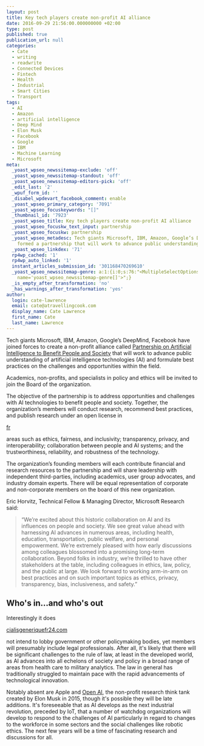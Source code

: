 ```yaml
---
layout: post
title: Key tech players create non-profit AI alliance
date: 2016-09-29 21:56:00.000000000 +02:00
type: post
published: true
publication_url: null
categories:
  - Cate
  - writing
  - readwrite
  - Connected Devices
  - Fintech
  - Health
  - Industrial
  - Smart Cities
  - Transport
tags:
  - AI
  - Amazon
  - artificial intelligence
  - Deep Mind
  - Elon Musk
  - Facebook
  - Google
  - IBM
  - Machine Learning
  - Microsoft
meta:
  _yoast_wpseo_newssitemap-exclude: 'off'
  _yoast_wpseo_newssitemap-standout: 'off'
  _yoast_wpseo_newssitemap-editors-pick: 'off'
  _edit_last: '2'
  _wpuf_form_id: ''
  _disabel_wpdevart_facebook_comment: enable
  _yoast_wpseo_primary_category: '7091'
  _yoast_wpseo_focuskeywords: "[]"
  _thumbnail_id: '7923'
  _yoast_wpseo_title: Key tech players create non-profit AI alliance
  _yoast_wpseo_focuskw_text_input: partnership
  _yoast_wpseo_focuskw: partnership
  _yoast_wpseo_metadesc: Tech giants Microsoft, IBM, Amazon, Google’s DeepMind, have
    formed a partnership that will work to advance public understanding of AI.
  _yoast_wpseo_linkdex: '71'
  rp4wp_cached: '1'
  rp4wp_auto_linked: '1'
  instant_articles_submission_id: '301168470269610'
  _yoast_wpseo_newssitemap-genre: a:1:{i:0;s:76:"<MultipleSelectOptions {} for select
    name='yoast_wpseo_newssitemap-genre[]'>";}
  _is_empty_after_transformation: 'no'
  _has_warnings_after_transformation: 'yes'
author:
  login: cate-lawrence
  email: cate@atravellingcook.com
  display_name: Cate Lawrence
  first_name: Cate
  last_name: Lawrence
---
```

Tech giants Microsoft, IBM, Amazon, Google’s DeepMind, Facebook have
joined forces to create a non-profit alliance called [Partnership on
Artificial Intelligence to Benefit People and
Society](http://Partnership%20on%20Artificial%20Intelligence%20to%20Benefit%20People%20and%20Society) that
will work to advance public understanding of artificial intelligence
technologies (AI) and formulate best practices on the challenges and
opportunities within the field.

Academics, non-profits, and specialists in policy and ethics will be
invited to join the Board of the organization.

The objective of the partnership is to address opportunities and
challenges with AI technologies to benefit people and society. Together,
the organization’s members will conduct research, recommend best
practices, and publish research under an open license in

<div id="6XEv01vNzKWnHa" style="width: 210px">

[fr](http://cialisfrance24.com/)

</div>

areas such as ethics, fairness, and inclusivity; transparency, privacy,
and interoperability; collaboration between people and AI systems; and
the trustworthiness, reliability, and robustness of the technology.

The organization’s founding members will each contribute financial and
research resources to the partnership and will share leadership with
independent third-parties, including academics, user group advocates,
and industry domain experts. There will be equal representation of
corporate and non-corporate members on the board of this new
organization.

Eric Horvitz, Technical Fellow & Managing Director, Microsoft Research
said:

> “We’re excited about this historic collaboration on AI and its
> influences on people and society. We see great value ahead with
> harnessing AI advances in numerous areas, including health, education,
> transportation, public welfare, and personal empowerment. We’re
> extremely pleased with how early discussions among colleagues
> blossomed into a promising long-term collaboration. Beyond folks in
> industry, we’re thrilled to have other stakeholders at the table,
> including colleagues in ethics, law, policy, and the public at large.
> We look forward to working arm-in-arm on best practices and on such
> important topics as ethics, privacy, transparency, bias,
> inclusiveness, and safety.”

Who's in...and who's out
------------------------

Interestingly it does

<div id="GBFRuzve7jWodx" style="width: 217px">

[cialisgeneriquefr24.com](http://www.cialisgeneriquefr24.com/)

</div>

not intend to lobby government or other policymaking bodies, yet members
will presumably include legal professionals. After all, it's likely that
there will be significant challenges to the rule of law, at least in the
developed world, as AI advances into all echelons of society and policy
in a broad range of areas from health care to military analytics. The
law in general has traditionally struggled to maintain pace with the
rapid advancements of technological innovation.

Notably absent are Apple and [Open AI](https://openai.com/about/), the
non-profit research think tank created by Elon Musk in 2015, though it's
possible they will be late additions. It's foreseeable that as AI
develops as the next industrial revolution, preceded by IoT, that a
number of watchdog organizations will develop to respond to the
challenges of AI particularly in regard to changes to the workforce in
some sectors and the social challenges like robotic ethics. The next few
years will be a time of fascinating research and discussions for all.
